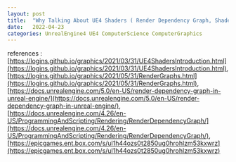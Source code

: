 ```yaml
---
layout: post
title:  "Why Talking About UE4 Shaders ( Render Dependency Graph, Shader Objects )"
date:   2022-04-23
categories: UnrealEngine4 UE4 ComputerScience ComputerGraphics
---
```


references : [https://logins.github.io/graphics/2021/03/31/UE4ShadersIntroduction.html](https://logins.github.io/graphics/2021/03/31/UE4ShadersIntroduction.html), [https://logins.github.io/graphics/2021/05/31/RenderGraphs.html](https://logins.github.io/graphics/2021/05/31/RenderGraphs.html), [https://docs.unrealengine.com/5.0/en-US/render-dependency-graph-in-unreal-engine/](https://docs.unrealengine.com/5.0/en-US/render-dependency-graph-in-unreal-engine/), [https://docs.unrealengine.com/4.26/en-US/ProgrammingAndScripting/Rendering/RenderDependencyGraph/](https://docs.unrealengine.com/4.26/en-US/ProgrammingAndScripting/Rendering/RenderDependencyGraph/), [https://epicgames.ent.box.com/s/ul1h44ozs0t2850ug0hrohlzm53kxwrz](https://epicgames.ent.box.com/s/ul1h44ozs0t2850ug0hrohlzm53kxwrz)                        